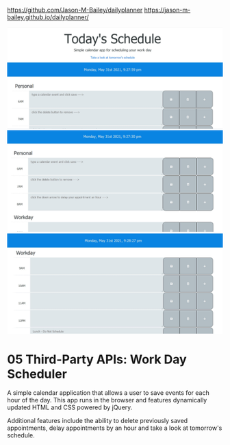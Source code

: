https://github.com/Jason-M-Bailey/dailyplanner
https://jason-m-bailey.github.io/dailyplanner/

![image 1](../assets/images/dailyplanner01.jpg)
![image 2](../assets/images/dailyplanner02.jpg)
![image 3](../assets/images/dailyplanner03.jpg)

# 05 Third-Party APIs: Work Day Scheduler

A simple calendar application that allows a user to save events for each hour of the day. This app runs in the browser and features dynamically updated HTML and CSS powered by jQuery. 

Additional features include the ability to delete previously saved appointments, delay appointments by an hour and take a look at tomorrow's schedule. 
